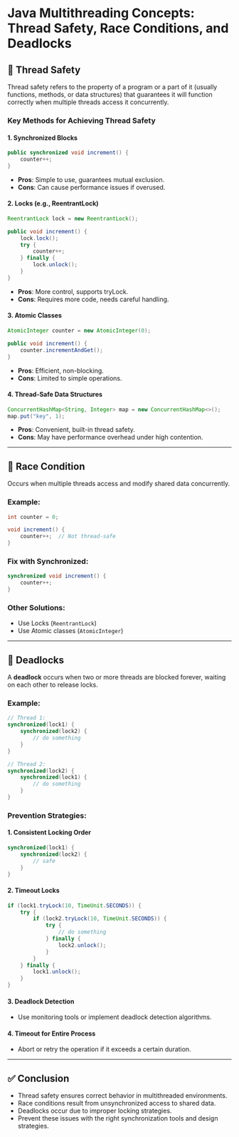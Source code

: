 
# Java Multithreading Concepts: Thread Safety, Race Conditions, and Deadlocks

## 📌 Thread Safety

Thread safety refers to the property of a program or a part of it (usually functions, methods, or data structures) that guarantees it will function correctly when multiple threads access it concurrently.

### Key Methods for Achieving Thread Safety

#### 1. Synchronized Blocks
```java
public synchronized void increment() {
    counter++;
}
```
- **Pros**: Simple to use, guarantees mutual exclusion.
- **Cons**: Can cause performance issues if overused.

#### 2. Locks (e.g., ReentrantLock)
```java
ReentrantLock lock = new ReentrantLock();

public void increment() {
    lock.lock();
    try {
        counter++;
    } finally {
        lock.unlock();
    }
}
```
- **Pros**: More control, supports tryLock.
- **Cons**: Requires more code, needs careful handling.

#### 3. Atomic Classes
```java
AtomicInteger counter = new AtomicInteger(0);

public void increment() {
    counter.incrementAndGet();
}
```
- **Pros**: Efficient, non-blocking.
- **Cons**: Limited to simple operations.

#### 4. Thread-Safe Data Structures
```java
ConcurrentHashMap<String, Integer> map = new ConcurrentHashMap<>();
map.put("key", 1);
```
- **Pros**: Convenient, built-in thread safety.
- **Cons**: May have performance overhead under high contention.

---

## 📌 Race Condition

Occurs when multiple threads access and modify shared data concurrently.

### Example:
```java
int counter = 0;

void increment() {
    counter++;  // Not thread-safe
}
```

### Fix with Synchronized:
```java
synchronized void increment() {
    counter++;
}
```

### Other Solutions:
- Use Locks (`ReentrantLock`)
- Use Atomic classes (`AtomicInteger`)

---

## 📌 Deadlocks

A **deadlock** occurs when two or more threads are blocked forever, waiting on each other to release locks.

### Example:
```java
// Thread 1:
synchronized(lock1) {
    synchronized(lock2) {
        // do something
    }
}

// Thread 2:
synchronized(lock2) {
    synchronized(lock1) {
        // do something
    }
}
```

### Prevention Strategies:

#### 1. Consistent Locking Order
```java
synchronized(lock1) {
    synchronized(lock2) {
        // safe
    }
}
```

#### 2. Timeout Locks
```java
if (lock1.tryLock(10, TimeUnit.SECONDS)) {
    try {
        if (lock2.tryLock(10, TimeUnit.SECONDS)) {
            try {
                // do something
            } finally {
                lock2.unlock();
            }
        }
    } finally {
        lock1.unlock();
    }
}
```

#### 3. Deadlock Detection
- Use monitoring tools or implement deadlock detection algorithms.

#### 4. Timeout for Entire Process
- Abort or retry the operation if it exceeds a certain duration.

---

## ✅ Conclusion

- Thread safety ensures correct behavior in multithreaded environments.
- Race conditions result from unsynchronized access to shared data.
- Deadlocks occur due to improper locking strategies.
- Prevent these issues with the right synchronization tools and design strategies.

